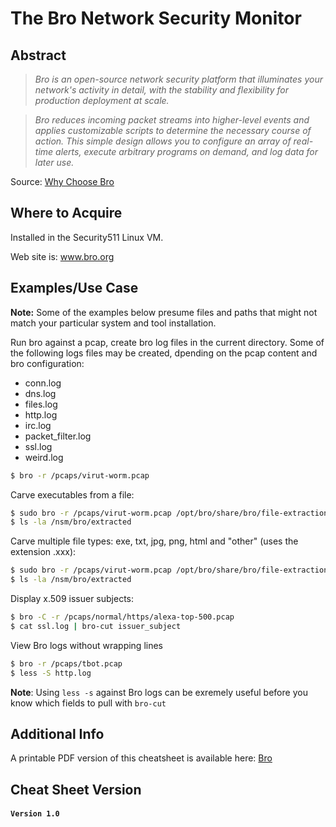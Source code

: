 The Bro Network Security Monitor
========

Abstract
--------

> *Bro is an open-source network security platform that illuminates your network's activity in detail, with the stability and flexibility for production deployment at scale.*

> *Bro reduces incoming packet streams into higher-level events and applies customizable scripts to determine the necessary course of action. This simple design allows you to configure an array of real-time alerts, execute arbitrary programs on demand, and log data for later use.*

Source: <a href='https://www.bro.org/why_choose_bro.pdf' target='_blank'>Why Choose Bro</a> 


Where to Acquire
---------
Installed in the Security511 Linux VM.

Web site is: <a href='https://www.bro.org' target='_blank'>www.bro.org</a>

Examples/Use Case
---------

**Note:** Some of the examples below presume files and paths that might not match your particular system and tool installation.

Run bro against a pcap, create bro log files in the current directory. Some of the following logs files may be created, dpending on the pcap content and bro configuration:

* conn.log
* dns.log
* files.log
* http.log
* irc.log
* packet_filter.log
* ssl.log
* weird.log


```bash
$ bro -r /pcaps/virut-worm.pcap
```

Carve executables from a file:
```bash
$ sudo bro -r /pcaps/virut-worm.pcap /opt/bro/share/bro/file-extraction/extract.bro
$ ls -la /nsm/bro/extracted
```

Carve multiple file types: exe, txt, jpg, png, html and "other" (uses the extension .xxx):
```bash
$ sudo bro -r /pcaps/virut-worm.pcap /opt/bro/share/bro/file-extraction/extract-all.bro
$ ls -la /nsm/bro/extracted
```

Display x.509 issuer subjects:
```bash
$ bro -C -r /pcaps/normal/https/alexa-top-500.pcap
$ cat ssl.log | bro-cut issuer_subject
```

View Bro logs without wrapping lines
```bash
$ bro -r /pcaps/tbot.pcap
$ less -S http.log 
```

**Note**: Using `less -s` against Bro logs can be exremely useful before you know which fields to pull with `bro-cut`

Additional Info
--------------
A printable PDF version of this cheatsheet is available here:
[Bro](pdfs/Bro.pdf)

Cheat Sheet Version
--------------
#### **`Version 1.0`**
